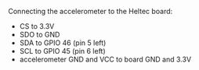 Connecting the accelerometer to the Heltec board:
- CS to 3.3V
- SDO to GND
- SDA to GPIO 46 (pin 5 left)
- SCL to GPIO 45 (pin 6 left)
- accelerometer GND and VCC to board GND and 3.3V
